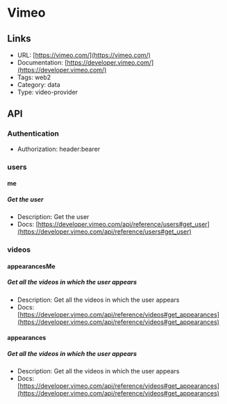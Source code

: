 # Vimeo

## Links

* URL: [https://vimeo.com/](https://vimeo.com/)
* Documentation: [https://developer.vimeo.com/](https://developer.vimeo.com/)
* Tags: web2
* Category: data
* Type: video-provider

## API

### Authentication

* Authorization: header:bearer

### users

#### me

##### Get the user

* Description: Get the user
* Docs: [https://developer.vimeo.com/api/reference/users#get_user](https://developer.vimeo.com/api/reference/users#get_user)

### videos

#### appearancesMe

##### Get all the videos in which the user appears

* Description: Get all the videos in which the user appears
* Docs: [https://developer.vimeo.com/api/reference/videos#get_appearances](https://developer.vimeo.com/api/reference/videos#get_appearances)

#### appearances

##### Get all the videos in which the user appears

* Description: Get all the videos in which the user appears
* Docs: [https://developer.vimeo.com/api/reference/videos#get_appearances](https://developer.vimeo.com/api/reference/videos#get_appearances)
